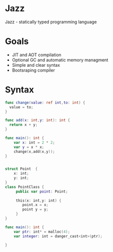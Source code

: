# Jazz

Jazz - statically typed programming language

# Goals

- JIT and AOT compilation
- Optional GC and automatic memory managment 
- Simple and clear syntax
- Bootsraping compiler

# Syntax

```swift
func change(value: ref int,to: int) {
  value = to;
}

func add(x: int,y: int): int {
  return x + y;
}

func main(): int {
    var x: int = 2 * 2;
    var y = x * x;
    change(x,add(x,y));
} 

```

```swift

struct Point  {
    x: int;
    y: int;
}
class PointClass {
     public var point: Point;
     
     this(x: int,y: int) {
        point.x = x;
        point y = y;
     }
}

```
```swift
func main(): int {
    var ptr: int* = malloc(4);
    var integer: int = danger_cast<int>(ptr);
    
}
```
